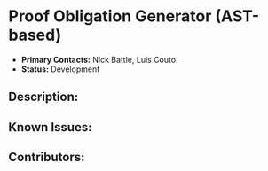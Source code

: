 # Proof Obligation Generator (AST-based)
- **Primary Contacts:**
  Nick Battle, Luis Couto
- **Status:**
  Development

## Description:


## Known Issues:


## Contributors:


